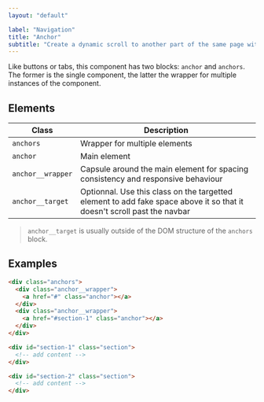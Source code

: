 ```yaml
---
layout: "default"

label: "Navigation"
title: "Anchor"
subtitle: "Create a dynamic scroll to another part of the same page with an anchor link."
---
```


Like buttons or tabs, this component has two blocks: `anchor` and `anchors`. The former is the single component, the latter the wrapper for multiple instances of the component.

## Elements

| Class | Description |
| --- | --- |
| `anchors` | Wrapper for multiple elements |
| `anchor` | Main element |
| `anchor__wrapper` | Capsule around the main element for spacing consistency and responsive behaviour |
| `anchor__target` | Optionnal. Use this class on the targetted element to add fake space above it so that it doesn't scroll past the navbar |

> `anchor__target` is usually outside of the DOM structure of the `anchors` block.

## Examples

```html
<div class="anchors">
  <div class="anchor__wrapper">
    <a href="#" class="anchor"></a>
  </div>
  <div class="anchor__wrapper">
    <a href="#section-1" class="anchor"></a>
  </div>
</div>

<div id="section-1" class="section">
  <!-- add content -->
</div>

<div id="section-2" class="section">
  <!-- add content -->
</div>
```
